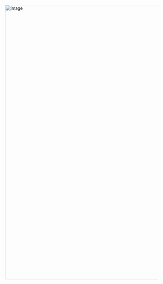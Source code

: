 <img width="2511" height="907" alt="image" src="https://github.com/user-attachments/assets/d4d5bf0c-83aa-4a7f-b4f5-1cddd2d130f3" />

